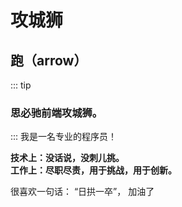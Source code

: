 # 攻城狮

## 跑（arrow）
::: tip
### 思必驰前端攻城狮。
:::
我是一名专业的程序员！

<b>技术上：没话说，没刺儿挑。</b><br>
<b>工作上：尽职尽责，用于挑战，用于创新。</b>

很喜欢一句话： “日拱一卒”， 加油了


